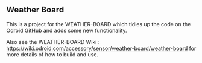 ## Weather Board

This is a project for the WEATHER-BOARD which tidies up the code on the Odroid GitHub and adds some new functionality.

Also see the WEATHER-BOARD Wiki : https://wiki.odroid.com/accessory/sensor/weather-board/weather-board
for more details of how to build and use.
